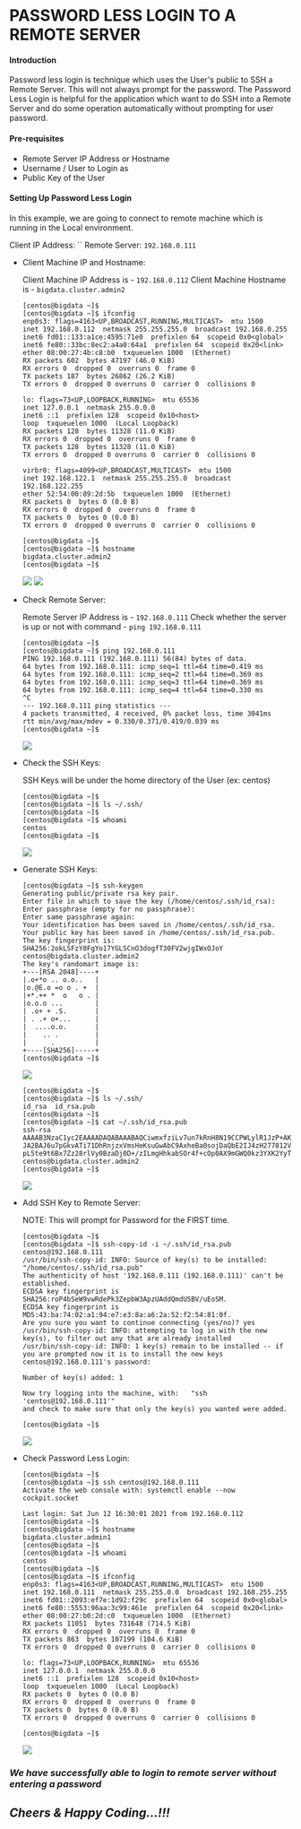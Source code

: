 # PASSWORD LESS LOGIN TO A REMOTE SERVER

#### Introduction

Password less login is technique which uses the User's public to SSH a Remote Server. This will not always prompt for the password. The Password Less Login is helpful for the application which want to do SSH into a Remote Server and do some operation automatically without prompting for user password.

#### Pre-requisites

- Remote Server IP Address or Hostname
- Username / User to Login as
- Public Key of the User

#### Setting Up Password Less Login

In this example, we are going to connect to remote machine which is running in the Local environment.

Client IP Address: ``
Remote Server: `192.168.0.111`

- Client Machine IP and Hostname:

  Client Machine IP Address is - `192.168.0.112`
  Client Machine Hostname is - `bigdata.cluster.admin2`

  ```
  [centos@bigdata ~]$ 
  [centos@bigdata ~]$ ifconfig
  enp0s3: flags=4163<UP,BROADCAST,RUNNING,MULTICAST>  mtu 1500
  inet 192.168.0.112  netmask 255.255.255.0  broadcast 192.168.0.255
  inet6 fd01::133:a1ce:4595:71e0  prefixlen 64  scopeid 0x0<global>
  inet6 fe80::33bc:8ec2:a4a0:64a1  prefixlen 64  scopeid 0x20<link>
  ether 08:00:27:4b:c8:b0  txqueuelen 1000  (Ethernet)
  RX packets 602  bytes 47197 (46.0 KiB)
  RX errors 0  dropped 0  overruns 0  frame 0
  TX packets 187  bytes 26862 (26.2 KiB)
  TX errors 0  dropped 0 overruns 0  carrier 0  collisions 0
  
  lo: flags=73<UP,LOOPBACK,RUNNING>  mtu 65536
  inet 127.0.0.1  netmask 255.0.0.0
  inet6 ::1  prefixlen 128  scopeid 0x10<host>
  loop  txqueuelen 1000  (Local Loopback)
  RX packets 128  bytes 11328 (11.0 KiB)
  RX errors 0  dropped 0  overruns 0  frame 0
  TX packets 128  bytes 11328 (11.0 KiB)
  TX errors 0  dropped 0 overruns 0  carrier 0  collisions 0
  
  virbr0: flags=4099<UP,BROADCAST,MULTICAST>  mtu 1500
  inet 192.168.122.1  netmask 255.255.255.0  broadcast 192.168.122.255
  ether 52:54:00:89:2d:5b  txqueuelen 1000  (Ethernet)
  RX packets 0  bytes 0 (0.0 B)
  RX errors 0  dropped 0  overruns 0  frame 0
  TX packets 0  bytes 0 (0.0 B)
  TX errors 0  dropped 0 overruns 0  carrier 0  collisions 0
  
  [centos@bigdata ~]$
  [centos@bigdata ~]$ hostname
  bigdata.cluster.admin2
  [centos@bigdata ~]$
  ```

  <img src="Screenshots/PasswordLessLogin_ClientIPAddress.png">
  
  <img src="Screenshots/PasswordLessLogin_ClientHostname.png">

- Check Remote Server:

  Remote Server IP Address is - `192.168.0.111`
  Check whether the server is up or not with command - `ping 192.168.0.111`
  
  ```
  [centos@bigdata ~]$ 
  [centos@bigdata ~]$ ping 192.168.0.111
  PING 192.168.0.111 (192.168.0.111) 56(84) bytes of data.
  64 bytes from 192.168.0.111: icmp_seq=1 ttl=64 time=0.419 ms
  64 bytes from 192.168.0.111: icmp_seq=2 ttl=64 time=0.369 ms
  64 bytes from 192.168.0.111: icmp_seq=3 ttl=64 time=0.369 ms
  64 bytes from 192.168.0.111: icmp_seq=4 ttl=64 time=0.330 ms
  ^C
  --- 192.168.0.111 ping statistics ---
  4 packets transmitted, 4 received, 0% packet loss, time 3041ms
  rtt min/avg/max/mdev = 0.330/0.371/0.419/0.039 ms
  [centos@bigdata ~]$
  ```
  
  <img src="Screenshots/PasswordLessLogin_PingServer.png">

- Check the SSH Keys:
    
  SSH Keys will be under the home directory of the User (ex: centos)

  ```
  [centos@bigdata ~]$ 
  [centos@bigdata ~]$ ls ~/.ssh/
  [centos@bigdata ~]$
  [centos@bigdata ~]$ whoami
  centos
  [centos@bigdata ~]$
  ```

  <img src="Screenshots/PasswordLessLogin_CheckSSHKeys.png">

- Generate SSH Keys:

  ```
  [centos@bigdata ~]$ ssh-keygen 
  Generating public/private rsa key pair.
  Enter file in which to save the key (/home/centos/.ssh/id_rsa):
  Enter passphrase (empty for no passphrase):
  Enter same passphrase again:
  Your identification has been saved in /home/centos/.ssh/id_rsa.
  Your public key has been saved in /home/centos/.ssh/id_rsa.pub.
  The key fingerprint is:
  SHA256:2okLSFzY0FgYo17YGLSCnO3dogfT30FV2wjgIWxOJoY centos@bigdata.cluster.admin2
  The key's randomart image is:
  +---[RSA 2048]----+
  |.o+*o .. o.o..   |
  |o.@E.o =o o . +  |
  |+*.++ *  o   o . |
  |o.o.o ...        |
  | .o+ + .S.       |
  | . .+ o+...      |
  |  ....o.o.       |
  |    .. .         |
  |      .          |
  +----[SHA256]-----+
  [centos@bigdata ~]$
  ```

  <img src="Screenshots/PasswordLessLogin_SSHKeyGen.png">

  ```
  [centos@bigdata ~]$ 
  [centos@bigdata ~]$ ls ~/.ssh/
  id_rsa  id_rsa.pub
  [centos@bigdata ~]$
  [centos@bigdata ~]$ cat ~/.ssh/id_rsa.pub
  ssh-rsa AAAAB3NzaC1yc2EAAAADAQABAAABAQCiwmxfziLv7un7kRnH8N19CCPWLylR1JzP+AK20ZQmjxKTkiojujGwRU/cackivjvmFFg1Lyv9tub6zhJo6QjDzrWulng51IxZbSqvzia5jA
  JA2BAJ6u7pGkvATi71DhRnjzxVmsHeKsuGwAbC9AxheBa0sojDaQbE2IJ4zH277812VX4pggHKcsidnzWX6Vgw7xVXhL0OCxW0tT5IXrYGdLKe9EVX08SjRTaGBok83FzhiSHCZpug7
  pL5te9t6Bx7Zz28rlVy0BzaDj0D+/zILmgHhkabSOr4f+cOp0AX9mGWQ0kz3YXK2YyTUc3QVlNPjGBPrITEZUHU4wYf6b1b centos@bigdata.cluster.admin2
  [centos@bigdata ~]$
  ```

  <img src="Screenshots/PasswordLessLogin_ListSSHKeys.png">

- Add SSH Key to Remote Server:

  NOTE: This will prompt for Password for the FIRST time.

  ```
  [centos@bigdata ~]$ 
  [centos@bigdata ~]$ ssh-copy-id -i ~/.ssh/id_rsa.pub centos@192.168.0.111
  /usr/bin/ssh-copy-id: INFO: Source of key(s) to be installed: "/home/centos/.ssh/id_rsa.pub"
  The authenticity of host '192.168.0.111 (192.168.0.111)' can't be established.
  ECDSA key fingerprint is SHA256:roP4bSeW9vwRdePk3ZepbW3ApzUAddQmdU5BV/uEoSM.
  ECDSA key fingerprint is MD5:43:ba:74:02:a1:94:e7:e3:8a:a6:2a:52:f2:54:81:0f.
  Are you sure you want to continue connecting (yes/no)? yes
  /usr/bin/ssh-copy-id: INFO: attempting to log in with the new key(s), to filter out any that are already installed
  /usr/bin/ssh-copy-id: INFO: 1 key(s) remain to be installed -- if you are prompted now it is to install the new keys
  centos@192.168.0.111's password:
  
  Number of key(s) added: 1
  
  Now try logging into the machine, with:   "ssh 'centos@192.168.0.111'"
  and check to make sure that only the key(s) you wanted were added.
  
  [centos@bigdata ~]$
  ```

  <img src="Screenshots/PasswordLessLogin_AddSSHKey.png">

- Check Password Less Login:

  ```
  [centos@bigdata ~]$ 
  [centos@bigdata ~]$ ssh centos@192.168.0.111
  Activate the web console with: systemctl enable --now cockpit.socket
  
  Last login: Sat Jun 12 16:30:01 2021 from 192.168.0.112
  [centos@bigdata ~]$
  [centos@bigdata ~]$ hostname
  bigdata.cluster.admin1
  [centos@bigdata ~]$
  [centos@bigdata ~]$ whoami
  centos
  [centos@bigdata ~]$
  [centos@bigdata ~]$ ifconfig
  enp0s3: flags=4163<UP,BROADCAST,RUNNING,MULTICAST>  mtu 1500
  inet 192.168.0.111  netmask 255.255.0.0  broadcast 192.168.255.255
  inet6 fd01::2093:ef7e:1d92:f29c  prefixlen 64  scopeid 0x0<global>
  inet6 fe80::5553:96aa:3c99:461e  prefixlen 64  scopeid 0x20<link>
  ether 08:00:27:b0:2d:c0  txqueuelen 1000  (Ethernet)
  RX packets 11051  bytes 731648 (714.5 KiB)
  RX errors 0  dropped 0  overruns 0  frame 0
  TX packets 863  bytes 107199 (104.6 KiB)
  TX errors 0  dropped 0 overruns 0  carrier 0  collisions 0
  
  lo: flags=73<UP,LOOPBACK,RUNNING>  mtu 65536
  inet 127.0.0.1  netmask 255.0.0.0
  inet6 ::1  prefixlen 128  scopeid 0x10<host>
  loop  txqueuelen 1000  (Local Loopback)
  RX packets 0  bytes 0 (0.0 B)
  RX errors 0  dropped 0  overruns 0  frame 0
  TX packets 0  bytes 0 (0.0 B)
  TX errors 0  dropped 0 overruns 0  carrier 0  collisions 0
  
  [centos@bigdata ~]$
  ```

  <img src="Screenshots/PasswordLessLogin_Success.png">

### ***We have successfully able to login to remote server without entering a password***

## ***Cheers & Happy Coding...!!!***